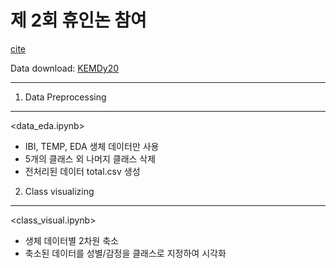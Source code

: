 제 2회 휴인논 참여
===
[cite](https://aifactory.space/competition/detail/2234)

Data download: [KEMDy20](https://nanum.etri.re.kr/share/kjnoh/KEMDy20?lang=ko_KR)

***
1. Data Preprocessing
---
<data_eda.ipynb>
- IBI, TEMP, EDA 생체 데이터만 사용
- 5개의 클래스 외 나머지 클래스 삭제
- 전처리된 데이터 total.csv 생성

2. Class visualizing
---
<class_visual.ipynb>
- 생체 데이터별 2차원 축소
- 축소된 데이터를 성별/감정을 클래스로 지정하여 시각화